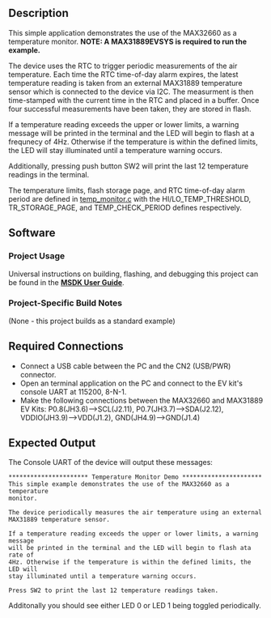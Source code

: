 ## Description

This simple application demonstrates the use of the MAX32660 as a temperature monitor. **NOTE: A MAX31889EVSYS is required to run the example.**

The device uses the RTC to trigger periodic measurements of the air temperature. Each time the RTC time-of-day alarm expires, the latest temperature reading is taken from an external MAX31889 temperature sensor which is connected to the device via I2C. The measurment is then time-stamped with the current time in the RTC and placed in a buffer. Once four successful measurements have been taken, they are stored in flash.

If a temperature reading exceeds the upper or lower limits, a warning message will be printed in the terminal and the LED will begin to flash at a frequnecy of 4Hz. Otherwise if the temperature is within the defined limits, the LED will stay illuminated until a temperature warning occurs.

Additionally, pressing push button SW2 will print the last 12 temperature readings in the terminal.

The temperature limits, flash storage page, and RTC time-of-day alarm period are defined in [temp_monitor.c](./temp_monitor.c) with the HI/LO\_TEMP\_THRESHOLD, TR\_STORAGE\_PAGE, and TEMP\_CHECK\_PERIOD defines respectively.


## Software

### Project Usage

Universal instructions on building, flashing, and debugging this project can be found in the **[MSDK User Guide](https://analog-devices-msdk.github.io/msdk/USERGUIDE/)**.

### Project-Specific Build Notes

(None - this project builds as a standard example)

## Required Connections
-   Connect a USB cable between the PC and the CN2 (USB/PWR) connector.
-   Open an terminal application on the PC and connect to the EV kit's console UART at 115200, 8-N-1.
-   Make the following connections between the MAX32660 and MAX31889 EV Kits: P0.8(JH3.6)-->SCL(J2.11), P0.7(JH3.7)-->SDA(J2.12), VDDIO(JH3.9)-->VDD(J1.2), GND(JH4.9)-->GND(J1.4)

## Expected Output

The Console UART of the device will output these messages:

```
********************** Temperature Monitor Demo **********************
This simple example demonstrates the use of the MAX32660 as a temperature
monitor.

The device periodically measures the air temperature using an external
MAX31889 temperature sensor.

If a temperature reading exceeds the upper or lower limits, a warning message
will be printed in the terminal and the LED will begin to flash ata rate of
4Hz. Otherwise if the temperature is within the defined limits, the LED will
stay illuminated until a temperature warning occurs.

Press SW2 to print the last 12 temperature readings taken.
```

Additonally you should see either LED 0 or LED 1 being toggled periodically.